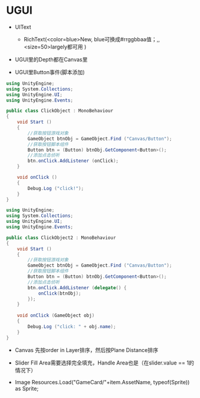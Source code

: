 # UGUI
- UIText
	- RichText(<color=blue>New</color>, blue可换成#rrggbbaa值；<b></b>,<i></i>,<size=50>largely</size>都可用 )  

- UGUI里的Depth都在Canvas里
- UGUI里Button事件(脚本添加) 

```C#
using UnityEngine;
using System.Collections;
using UnityEngine.UI;
using UnityEngine.Events;

public class ClickObject : MonoBehaviour
{
    void Start ()
    {
        //获取按钮游戏对象
        GameObject btnObj = GameObject.Find ("Canvas/Button");
        //获取按钮脚本组件
        Button btn = (Button) btnObj.GetComponent<Button>();
        //添加点击侦听
        btn.onClick.AddListener (onClick);
    }

    void onClick ()
    {
        Debug.Log ("click!");
    }
}
```

```C#
using UnityEngine;
using System.Collections;
using UnityEngine.UI;
using UnityEngine.Events;

public class ClickObject2 : MonoBehaviour
{
    void Start ()
    {
        //获取按钮游戏对象
        GameObject btnObj = GameObject.Find ("Canvas/Button");
        //获取按钮脚本组件
        Button btn = (Button) btnObj.GetComponent<Button>();
        //添加点击侦听
        btn.onClick.AddListener (delegate() {
            onClick(btnObj);
        });
    }
    
    void onClick (GameObject obj)
    {
        Debug.Log ("click: " + obj.name);
    }
}
```
- Canvas
  先按order in Layer排序，然后按Plane Distance排序
  
- Slider
  Fill Area需要选择完全填充，Handle Area也是（在slider.value == 1的情况下）
  
- Image
Resources.Load("GameCard/"+item.AssetName, typeof(Sprite)) as Sprite;


